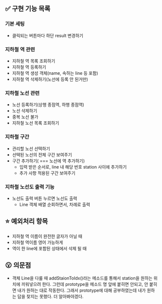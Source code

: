 ## ✅ 구현 기능 목록

### 기본 세팅

- 클릭되는 버튼마다 하단 result 변경하기

### 지하철 역 관련

- 지하철 역 목록 조회하기
- 지하철 역 등록하기
- 지하철 역 생성 객체(name, 속하는 line 등 포함)
- 지하철 역 삭제하기(노선에 등록 안 된거만)

### 지하철 노선 관련

- 노선 등록하기(상행 종점역, 하행 종점역)
- 노선 삭제하기
- 중복 노선 불가
- 지하철 노선 목록 조회하기

### 지하철 구간

- 관리할 노선 선택하기
- 선택된 노선의 전체 구간 보여주기
- 구간 추가하기( === 노선에 역 추가하기)
  - 입력 받은 순서로, line 내 해당 번호 station 사이에 추가하기
  - 추가 사항 적용된 구간 보여주기

### 지하철 노선도 출력 기능

- 노선도 출력 버튼 누르면 노선도 출력
  - Line 객체 배열 순회하면서, 차례로 출력

## :star: 예외처리 항목

- 지하철 역 이름이 완전한 글자가 아닐 때
- 지하철 역이름 영어 가능하게
- 역이 한 line에 포함된 상태에서 삭제 될 때

## :open_mouth: 의문점

- 객체 Line을 다룰 때 addStaionToIdx()라는 메소드를 통해서 station을 원하는 위치에 끼워넣으려 한다. 그런데 prototype을 메소드 명 앞에 붙히면 안되고, 안 붙히면 내가 원하는 대로 작동한다. 그래서 prototype에 대해 공부하였는데 내가 원하는 답을 찾지는 못했다. 더 알아봐야겠다.
